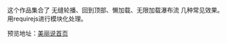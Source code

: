 这个作品集合了 无缝轮播、回到顶部、懒加载、无限加载瀑布流 几种常见效果。
用requirejs进行模块化处理。

预览地址：[美丽说首页](https://zhoupenghui0913.github.io/moudle-plugin-page/index.html)